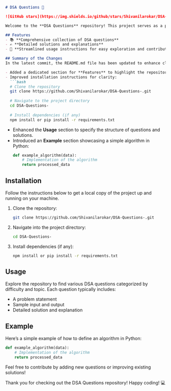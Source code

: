 ```markdown
# DSA Questions 🚀

![GitHub stars](https://img.shields.io/github/stars/Shivanilarokar/DSA-Questions-?style=social) ![Forks](https://img.shields.io/github/forks/Shivanilarokar/DSA-Questions-?style=social)

Welcome to the **DSA Questions** repository! This project serves as a platform for developers and learners to practice and enhance their skills in Data Structures and Algorithms (DSA). This repository is designed to help you improve your understanding of various data structures and algorithms through a collection of questions and solutions.

## Features
- 📚 **Comprehensive collection of DSA questions**
- ✍️ **Detailed solutions and explanations**
- 🚀 **Streamlined usage instructions for easy exploration and contribution**

## Summary of the Changes
In the latest commit, the README.md file has been updated to enhance clarity and provide better instructions for installation and usage. The following changes were made:

- Added a dedicated section for **Features** to highlight the repository's strengths.
- Improved installation instructions for clarity:
  ```bash
  # Clone the repository
  git clone https://github.com/Shivanilarokar/DSA-Questions-.git
  
  # Navigate to the project directory
  cd DSA-Questions-
  
  # Install dependencies (if any)
  npm install or pip install -r requirements.txt
  ```
- Enhanced the **Usage** section to specify the structure of questions and solutions.
- Introduced an **Example** section showcasing a simple algorithm in Python:
  ```python
  def example_algorithm(data):
      # Implementation of the algorithm
      return processed_data
  ```

## Installation
Follow the instructions below to get a local copy of the project up and running on your machine.

1. Clone the repository:
   ```bash
   git clone https://github.com/Shivanilarokar/DSA-Questions-.git
   ```

2. Navigate into the project directory:
   ```bash
   cd DSA-Questions-
   ```

3. Install dependencies (if any):
   ```bash
   npm install or pip install -r requirements.txt
   ```

## Usage
Explore the repository to find various DSA questions categorized by difficulty and topic. Each question typically includes:
- A problem statement
- Sample input and output
- Detailed solution and explanation

## Example
Here’s a simple example of how to define an algorithm in Python:

```python
def example_algorithm(data):
    # Implementation of the algorithm
    return processed_data
```

Feel free to contribute by adding new questions or improving existing solutions!

Thank you for checking out the DSA Questions repository! Happy coding! 💻
```